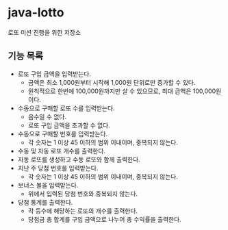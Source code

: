 # java-lotto
로또 미션 진행을 위한 저장소

## 기능 목록
- 로또 구입 금액을 입력받는다.
    - 금액은 최소 1,000원부터 시작해 1,000원 단위로만 증가할 수 있다.
    - 원칙적으로 한번에 100,000원까지만 살 수 있으므로, 최대 금액은 100,000원이다.
- 수동으로 구매할 로또 수를 입력받는다.
    - 음수일 수 없다.
    - 로또 구입 금액을 초과할 수 없다.
- 수동으로 구매할 번호를 입력받는다.
    - 각 숫자는 1 이상 45 이하의 범위 이내이며, 중복되지 않는다.
- 수동 및 자동 로또 개수를 출력한다.
- 자동 로또를 생성하고 수동 로또와 함께 출력한다.
- 지난 주 당첨 번호를 입력받는다.
    - 각 숫자는 1 이상 45 이하의 범위 이내이며, 중복되지 않는다.
- 보너스 볼을 입력받는다.
    - 위에서 입력된 당첨 번호와 중복되지 않는다.
- 당첨 통계를 출력한다.
    - 각 등수에 해당하는 로또의 개수를 출력한다.
    - 당첨금 총 합계를 구입 금액으로 나누어 총 수익률을 출력한다.